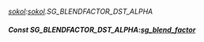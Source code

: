 _[sokol](../../modules/sokol/sokol-module.md):[sokol](../../modules/sokol/sokol-module.md).SG\_BLENDFACTOR\_DST\_ALPHA_
##### Const SG\_BLENDFACTOR\_DST\_ALPHA:[sg_blend_factor](../../modules/sokol/sokol-sg_blend_factor.md)
